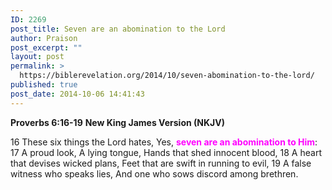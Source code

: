```yaml
---
ID: 2269
post_title: Seven are an abomination to the Lord
author: Praison
post_excerpt: ""
layout: post
permalink: >
  https://biblerevelation.org/2014/10/seven-abomination-to-the-lord/
published: true
post_date: 2014-10-06 14:41:43
---
```

<strong>Proverbs 6:16-19</strong>
<strong> New King James Version (NKJV)</strong>

16 These six things the Lord hates,
Yes, <span style="color: #ff00ff;"><strong>seven are an abomination to Him</strong></span>:
17 A proud look,
A lying tongue,
Hands that shed innocent blood,
18 A heart that devises wicked plans,
Feet that are swift in running to evil,
19 A false witness who speaks lies,
And one who sows discord among brethren.
